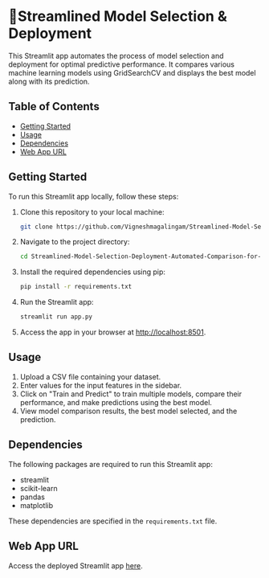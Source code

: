 # 🚀Streamlined Model Selection & Deployment

This Streamlit app automates the process of model selection and deployment for optimal predictive performance. It compares various machine learning models using GridSearchCV and displays the best model along with its prediction.

## Table of Contents

- [Getting Started](#getting-started)
- [Usage](#usage)
- [Dependencies](#dependencies)
- [Web App URL](#web-app-url)

## Getting Started

To run this Streamlit app locally, follow these steps:

1. Clone this repository to your local machine:

   ```bash
   git clone https://github.com/Vigneshmagalingam/Streamlined-Model-Selection-Deployment-Automated-Comparison-for-Optimal-Predictive-Performance.git
   ```

2. Navigate to the project directory:

   ```bash
   cd Streamlined-Model-Selection-Deployment-Automated-Comparison-for-Optimal-Predictive-Performance
   ```

3. Install the required dependencies using pip:

   ```bash
   pip install -r requirements.txt
   ```

4. Run the Streamlit app:

   ```bash
   streamlit run app.py
   ```

5. Access the app in your browser at [http://localhost:8501](http://localhost:8501).

## Usage

1. Upload a CSV file containing your dataset.
2. Enter values for the input features in the sidebar.
3. Click on "Train and Predict" to train multiple models, compare their performance, and make predictions using the best model.
4. View model comparison results, the best model selected, and the prediction.

## Dependencies

The following packages are required to run this Streamlit app:

- streamlit
- scikit-learn
- pandas
- matplotlib

These dependencies are specified in the `requirements.txt` file.

## Web App URL

Access the deployed Streamlit app [here](https://modelselection.streamlit.app/).
